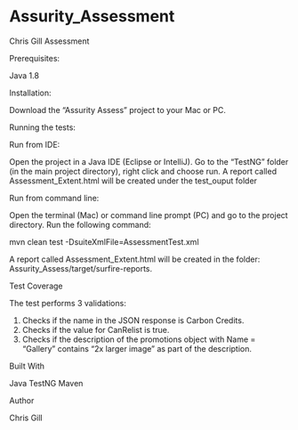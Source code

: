 # Assurity_Assessment
Chris Gill Assessment

Prerequisites:

Java 1.8

Installation:

Download the “Assurity Assess” project to your Mac or PC.

Running the tests:

Run from IDE:

Open the project in a Java IDE (Eclipse or IntelliJ). Go to the “TestNG” folder (in the main project directory), right click and choose run.
A report called Assessment_Extent.html will be created under the test_ouput folder

Run from command line:

Open the terminal (Mac) or command line prompt (PC) and go to the project directory. Run the following command:

mvn clean test -DsuiteXmlFile=AssessmentTest.xml

A report called Assessment_Extent.html will be created in the folder: Assurity_Assess/target/surfire-reports.

Test Coverage

The test performs 3 validations:

1. Checks if the name in the JSON response is Carbon Credits.
2. Checks if the value for CanRelist is true.
3. Checks if the description of the promotions object with Name = “Gallery” contains “2x larger image” as part of the description.

Built With

Java
TestNG
Maven

Author

Chris Gill
